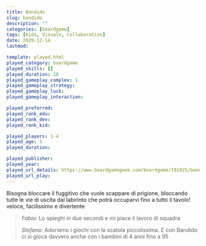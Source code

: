 ```yaml
---
title: Bandido
slug: bandido
description: ""
categories: [boardgame]
tags: [Kids, Visuale, Collaborativo]
date: 2020-12-14
lastmod: 

template: played.html
played_category: boardgame
played_skills: []
played_duration: 10
played_gameplay_complex: 1
played_gameplay_strategy: 
played_gameplay_luck: 
played_gameplay_interaction: 

played_preferred: 
played_rank_edu: 
played_rank_dev: 
played_rank_kid: 

played_players: 1-4
played_age: 5
played_duration: 

played_publisher: 
played_year: 
played_url_details: https://www.boardgamegeek.com/boardgame/191925/bandido
played_url_play: 
---
```


Bisogna bloccare il fuggitivo che vuole scappare di prigione, bloccando tutte le vie di uscita dal labirinto che potrà occuparvi fino a tutto il tavolo!
veloce, facilissimo e divertente

> *Fabio:*
> Lo spieghi in due secondi e mi piace il lavoro di squadra

> *Stefano:*
> Adoriamo i giochi con la scatola piccolissima. E con Bandido ci si gioca davvero anche con i bambini di 4 anni fino a 95


